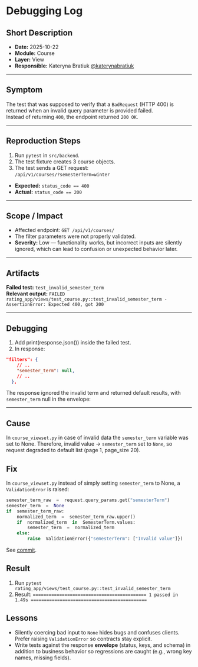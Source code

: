 
# Debugging Log

## Short Description
- **Date:** 2025-10-22  
- **Module:** Course
- **Layer:** View
- **Responsible:** Kateryna Bratiuk [@katerynabratiuk](https://github.com/katerynabratiuk)

---

## Symptom
The test that was supposed to verify that a `BadRequest` (HTTP 400) is returned when an invalid query parameter is provided failed.  
Instead of returning `400`, the endpoint returned `200 OK`.

---

## Reproduction Steps
1) Run `pytest` in `src/backend`.  
2) The test fixture creates 3 course objects.  
3) The test sends a GET request:  
   `/api/v1/courses/?semesterTerm=winter`  
- **Expected:** `status_code == 400`  
- **Actual:** `status_code == 200`

---

## Scope / Impact
- Affected endpoint: `GET /api/v1/courses/`  
- The filter parameters were not properly validated.  
- **Severity:** Low — functionality works, but incorrect inputs are silently ignored, which can lead to confusion or unexpected behavior later.

---

## Artifacts
**Failed test:** `test_invalid_semester_term`  
**Relevant output:** `FAILED rating_app/views/test_course.py::test_invalid_semester_term - AssertionError: Expected 400, got 200`

---
## Debugging
1. Add print(response.json()) inside the failed test.
2. In response: 
```json
"filters": {
    // ..
    "semester_term": null,
    // ..
  },
```
The response ignored the invalid term and returned default results, with `semester_term` null in the envelope:

---
## Cause

In `course_viewset.py` in case of invalid data the `semester_term` variable was set to None. Therefore, invalid value → `semester_term` set to `None`, so request degraded to default list (page 1, page_size 20).


## Fix
In `course_viewset.py` instead of simply setting `semester_term` to None, a `ValidationError` is raised:
```python
semester_term_raw  =  request.query_params.get("semesterTerm")
semester_term  =  None
if  semester_term_raw:
	normalized_term  =  semester_term_raw.upper()
	if  normalized_term  in  SemesterTerm.values:
		semester_term  =  normalized_term
	else:
		raise  ValidationError({"semesterTerm": ["Invalid value"]})
```
See [commit](https://github.com/ukma-cs-ssdm-2025/rate-ukma/pull/141/commits/69cfc9e58ddf0dc87e74a129daf6bbff30c594ae).

## Result
1) Run `pytest rating_app/views/test_course.py::test_invalid_semester_term`
2) Result: `=========================================== 1 passed in 1.49s ============================================ 
`

## Lessons
- Silently coercing bad input to `None` hides bugs and confuses clients. Prefer raising `ValidationError` so contracts stay explicit.
- Write tests against the response **envelope** (status, keys, and schema) in addition to business behavior so regressions are caught (e.g., wrong key names, missing fields).
